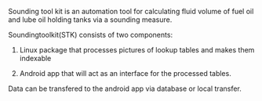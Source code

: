 Sounding tool kit is an automation tool for calculating fluid volume of fuel oil and lube oil holding tanks via a sounding measure.

Soundingtoolkit(STK) consists of two components:

1. Linux package that processes pictures of lookup tables and makes them indexable

2. Android app that will act as an interface for the processed tables.


Data can be transfered to the android app via database or local transfer.
